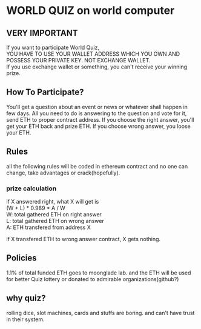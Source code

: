 # WORLD QUIZ on world computer

## VERY IMPORTANT
If you want to participate World Quiz, <br />
YOU HAVE TO USE YOUR WALLET ADDRESS WHICH YOU OWN AND POSSESS YOUR PRIVATE KEY. NOT EXCHANGE WALLET.<br />
If you use exchange wallet or something, you can't receive your winning prize.

## How To Participate?
You'll get a question about an event or news or whatever shall happen in few days. 
All you need to do is answering to the question and vote for it, send ETH to proper contract address. 
If you choose the right answer, you'll get your ETH back and prize ETH. If you choose wrong answer, you loose your ETH.


## Rules
all the following rules will be coded in ethereum contract and no one can change, take advantages or crack(hopefully).<br />

### prize calculation

if X answered right, what X will get is <br />
(W + L) * 0.989 * A / W<br />
W: total gathered ETH on right answer<br />
L: total gathered ETH on wrong answer<br />
A: ETH transfered from address X<br />

if X transfered ETH to wrong answer contract, X gets nothing.

## Policies
1.1% of total funded ETH goes to moonglade lab. and the ETH will be used for better Quiz lottery or donated to admirable organizations(github?)<br />

## why quiz?
rolling dice, slot machines, cards and stuffs are boring. and can't have trust in their system. 
